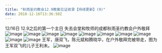 ```yaml
---
title: "秋雨圣约教会12.9教案见证收录【持续更新】(9)"
date: 2018-12-16T13:36:50Z
---
```


12/16日 12.9之后的第一个主日
失去会堂和牧师的成都秋雨圣约教会户外敬拜
![image](https://user-images.githubusercontent.com/37917810/50054135-05802e80-010d-11e9-8fb3-690db6a44bb3.png)
![image](https://user-images.githubusercontent.com/37917810/50054137-103ac380-010d-11e9-9d0a-a3ab8a645d2a.png)
![image](https://user-images.githubusercontent.com/37917810/50054146-2779b100-010d-11e9-836b-b82a45f1196a.png)
![image](https://user-images.githubusercontent.com/37917810/50054152-32ccdc80-010d-11e9-9598-fa504414df20.png)
![image](https://user-images.githubusercontent.com/37917810/50054154-3c564480-010d-11e9-8997-6099c3861235.png)
![image](https://user-images.githubusercontent.com/37917810/50054158-45471600-010d-11e9-8e68-7bab857b80df.png)
![image](https://user-images.githubusercontent.com/37917810/50054165-4d06ba80-010d-11e9-801d-5d91840ff980.png)
![image](https://user-images.githubusercontent.com/37917810/50054168-555ef580-010d-11e9-905b-a4980acb7a3a.png)
![image](https://user-images.githubusercontent.com/37917810/50054174-66a80200-010d-11e9-8393-cfa4c2349102.png)
![image](https://user-images.githubusercontent.com/37917810/50054175-7293c400-010d-11e9-951f-e7f5f1a40f78.png)
王军，唐双飞，陈元斌和腾晓华，在户外敬拜完被带走，图为王军双飞的儿子王利未。
![image](https://user-images.githubusercontent.com/37917810/50054217-b7b7f600-010d-11e9-992a-16d572e0df93.png)
